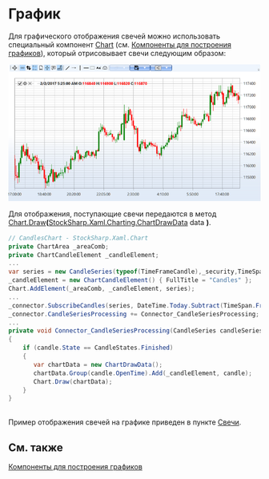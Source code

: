 # График

Для графического отображения свечей можно использовать специальный компонент [Chart](xref:StockSharp.Xaml.Charting.Chart) (см. [Компоненты для построения графиков](../graphical_user_interface/charts.md)), который отрисовывает свечи следующим образом:

![sample candleschart](../../../images/sample_candleschart.png)

Для отображения, поступающие свечи передаются в метод [Chart.Draw](xref:StockSharp.Xaml.Charting.Chart.Draw(StockSharp.Xaml.Charting.ChartDrawData))**(**[StockSharp.Xaml.Charting.ChartDrawData](xref:StockSharp.Xaml.Charting.ChartDrawData) data **)**.

```cs
// CandlesChart - StockSharp.Xaml.Chart
private ChartArea _areaComb;
private ChartCandleElement _candleElement;
...
var series = new CandleSeries(typeof(TimeFrameCandle),_security,TimeSpan.FromMinutes(_timeframe));
_candleElement = new ChartCandleElement() { FullTitle = "Candles" };
Chart.AddElement(_areaComb, _candleElement, series);
...
_connector.SubscribeCandles(series, DateTime.Today.Subtract(TimeSpan.FromDays(5)), DateTime.Now);		
_connector.CandleSeriesProcessing += Connector_CandleSeriesProcessing;
...
private void Connector_CandleSeriesProcessing(CandleSeries candleSeries, Candle candle)
{
    if (candle.State == CandleStates.Finished) 
    {
       var chartData = new ChartDrawData();
       chartData.Group(candle.OpenTime).Add(_candleElement, candle);
       Chart.Draw(chartData);
    }
}
		
```

Пример отображения свечей на графике приведен в пункте [Свечи](../candles.md).

## См. также

[Компоненты для построения графиков](../graphical_user_interface/charts.md)
